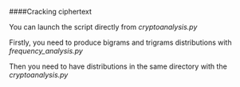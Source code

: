 ####Cracking ciphertext

You can launch the script directly from *cryptoanalysis.py*

Firstly, you need to produce bigrams and trigrams distributions with *frequency_analysis.py* 

Then you need to have distributions in the same directory with the *cryptoanalysis.py*
